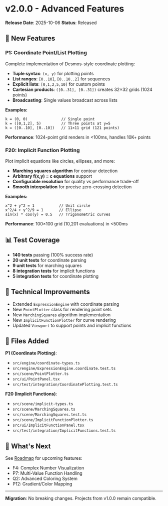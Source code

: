 # v2.0.0 - Advanced Features

**Release Date**: 2025-10-06
**Status**: Released

## 🎉 New Features

### P1: Coordinate Point/List Plotting

Complete implementation of Desmos-style coordinate plotting:

- **Tuple syntax**: `(x, y)` for plotting points
- **List ranges**: `[0..10]`, `[0..10..2]` for sequences
- **Explicit lists**: `[0,1,2,5,10]` for custom points
- **Cartesian products**: `([0..31], [0..31])` creates 32×32 grids (1024 points)
- **Broadcasting**: Single values broadcast across lists

**Examples:**
```
k = (0, 0)               // Single point
k = ([0,1,2], 5)         // Three points at y=5
k = ([0..10], [0..10])   // 11×11 grid (121 points)
```

**Performance**: 1024-point grid renders in <100ms, handles 10K+ points

### F20: Implicit Function Plotting

Plot implicit equations like circles, ellipses, and more:

- **Marching squares algorithm** for contour detection
- **Arbitrary f(x,y) = c equations** support
- **Configurable resolution** for quality vs performance trade-off
- **Smooth interpolation** for precise zero-crossing detection

**Examples:**
```
x^2 + y^2 = 1           // Unit circle
x^2/4 + y^2/9 = 1       // Ellipse
sin(x) * cos(y) = 0.5   // Trigonometric curves
```

**Performance**: 100×100 grid (10,201 evaluations) in <500ms

## 📊 Test Coverage

- **140 tests** passing (100% success rate)
- **20 unit tests** for coordinate parsing
- **9 unit tests** for marching squares
- **8 integration tests** for implicit functions
- **5 integration tests** for coordinate plotting

## 🔧 Technical Improvements

- Extended `ExpressionEngine` with coordinate parsing
- New `PointPlotter` class for rendering point sets
- New `MarchingSquares` algorithm implementation
- New `ImplicitFunctionPlotter` for curve rendering
- Updated `Viewport` to support points and implicit functions

## 📝 Files Added

**P1 (Coordinate Plotting)**:
- `src/engine/coordinate-types.ts`
- `src/engine/ExpressionEngine.coordinate.test.ts`
- `src/scene/PointPlotter.ts`
- `src/ui/PointPanel.tsx`
- `src/test/integration/CoordinatePlotting.test.ts`

**F20 (Implicit Functions)**:
- `src/scene/implicit-types.ts`
- `src/scene/MarchingSquares.ts`
- `src/scene/MarchingSquares.test.ts`
- `src/scene/ImplicitFunctionPlotter.ts`
- `src/ui/ImplicitFunctionPanel.tsx`
- `src/test/integration/ImplicitFunctions.test.ts`

## 🎯 What's Next

See [Roadmap](./roadmap.md) for upcoming features:
- F4: Complex Number Visualization
- P7: Multi-Value Function Handling
- Q2: Advanced Coloring System
- P12: Gradient/Color Mapping

---

**Migration**: No breaking changes. Projects from v1.0.0 remain compatible.
